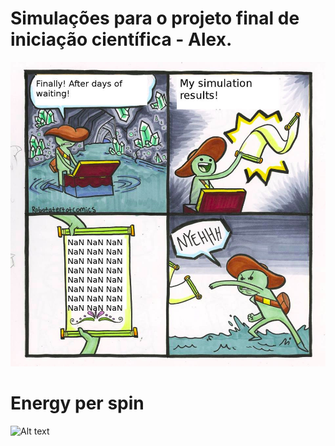 # Simulações para o projeto final de iniciação científica - Alex.

![Alt text](https://github.com/AlexEnrique/computational-physics-pratice5/raw/master/WhatsApp%20Image%202018-07-15%20at%2011.25.07.jpeg)


# Energy per spin
![Alt text](https://github.com/AlexEnrique/IC-ising-sim/blob/master/Tests%20MC%20for%20Energy/energy.png?raw=true)
